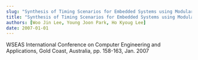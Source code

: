 ```yaml
---
slug: "Synthesis of Timing Scenarios for Embedded Systems using Modular Petri nets"
title: "Synthesis of Timing Scenarios for Embedded Systems using Modular Petri nets"
authors: [Woo Jin Lee, Young Joon Park, Ho Kyoug Lee]
date: 2007-01-01
---
```


WSEAS International Conference on Computer Engineering and Applications, Gold Coast, Australia, pp. 158-163, Jan. 2007
